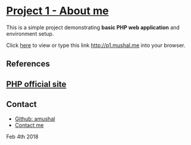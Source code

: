 # [Project 1 - About me](http://p1.mushal.me)  

This is a simple project demonstrating **basic PHP web application** and environment setup.

Click [here](http://p1.mushal.me) to view or type this link http://p1.mushal.me into your browser.

## References
[PHP official site](http://php.net/manual/en/)
----
## Contact
* [Github: amushal](https://github.com/amushal)
* [Contact me](mailto://amushal@hotmail.com)

Feb 4th 2018
